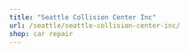 ```yaml
---
title: "Seattle Collision Center Inc"
url: /seattle/seattle-collision-center-inc/
shop: car repair
---
```

